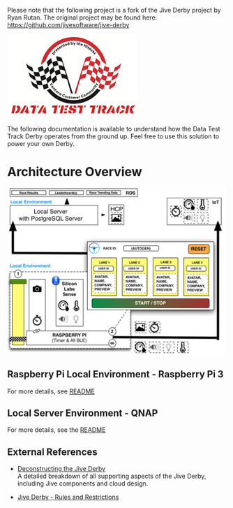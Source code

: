 Please note that the following project is a fork of the Jive Derby project by Ryan Rutan. The original project may be found here:
https://github.com/jivesoftware/jive-derby


![Jive Derby](./raspi/public/images/jive-derby-logo.png "Jive Derby")

The following documentation is available to understand how the Data Test Track Derby operates from the ground up.  Feel free to use this solution to power your own Derby.

# Architecture Overview
![Jive Derby Architecture Overview](./architecture-overview.png "Jive Derby Architecture Overview")

## Raspberry Pi Local Environment - Raspberry Pi 3

For more details, see [README](./raspi/README.md)

## Local Server Environment - QNAP

For more details, see the [README](./service/README.md)

## External References
* [Deconstructing the Jive Derby ](https://community.jivesoftware.com/docs/DOC-227242) <br/>
A detailed breakdown of all supporting aspects of the Jive Derby, including Jive components and cloud design.

* [Jive Derby - Rules and Restrictions](https://community.jivesoftware.com/groups/jiveworld17/blog/2017/03/30/on-your-mark-get-set-lets-derby#comment-3310025) <br/>
